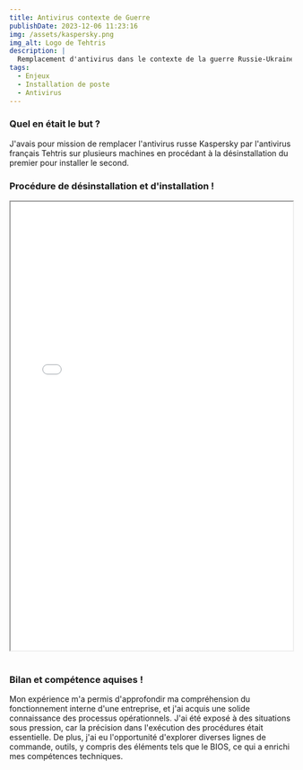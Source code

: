 ```yaml
---
title: Antivirus contexte de Guerre
publishDate: 2023-12-06 11:23:16
img: /assets/kaspersky.png
img_alt: Logo de Tehtris
description: |
  Remplacement d'antivirus dans le contexte de la guerre Russie-Ukraine.
tags:
  - Enjeux
  - Installation de poste
  - Antivirus
---
```


### Quel en était le but ?

J'avais pour mission de remplacer l'antivirus russe Kaspersky par l'antivirus français Tehtris sur plusieurs machines en procédant à la désinstallation du premier pour installer le second.

### Procédure de désinstallation et d'installation ! </br>

<div>
    <iframe src="/pdf/préparation_postes_relais.docx.pdf" width="100%" height="800px"></iframe>
</div>
</br>

### Bilan et compétence aquises !

Mon expérience m'a permis d'approfondir ma compréhension du fonctionnement interne d'une entreprise, et j'ai acquis une solide connaissance des processus opérationnels. J'ai été exposé à des situations sous pression, car la précision dans l'exécution des procédures était essentielle. De plus, j'ai eu l'opportunité d'explorer diverses lignes de commande, outils, y compris des éléments tels que le BIOS, ce qui a enrichi mes compétences techniques.

